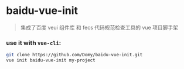 # baidu-vue-init

> 集成了百度 veui 组件库 和 fecs 代码规范检查工具的 vue 项目脚手架

### use it with `vue-cli`:

``` bash
git clone https://github.com/Domy/baidu-vue-init.git
vue init baidu-vue-init my-project
```
